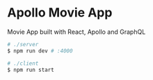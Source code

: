 # Apollo Movie App

Movie App built with React, Apollo and GraphQL

```bash
# ./server
$ npm run dev # :4000

# ./client
$ npm run start
```
